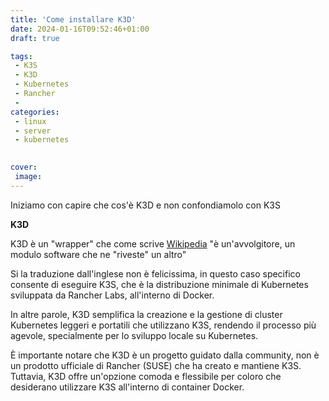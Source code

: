 ```yaml
---
title: 'Come installare K3D'
date: 2024-01-16T09:52:46+01:00
draft: true

tags:
 - K3S
 - K3D
 - Kubernetes
 - Rancher
 - 
categories:
 - linux
 - server
 - kubernetes

   
cover:
 image: 
---
```


Iniziamo con capire che cos'è K3D e non confondiamolo con K3S

**K3D** 

K3D è un "wrapper" che come scrive [Wikipedia](https://it.wikipedia.org/wiki/Wrapper) "è un'avvolgitore, un modulo software che ne "riveste" un altro" 

Si la traduzione dall'inglese non è felicissima, in questo caso specifico consente di eseguire K3S, che è la distribuzione minimale di Kubernetes sviluppata da Rancher Labs, all'interno di Docker. 

In altre parole, K3D semplifica la creazione e la gestione di cluster Kubernetes leggeri e portatili che utilizzano K3S, rendendo il processo più agevole, specialmente per lo sviluppo locale su Kubernetes.

È importante notare che K3D è un progetto guidato dalla community, non è un prodotto ufficiale di Rancher (SUSE) che ha creato e mantiene K3S. Tuttavia, K3D offre un'opzione comoda e flessibile per coloro che desiderano utilizzare K3S all'interno di container Docker.
